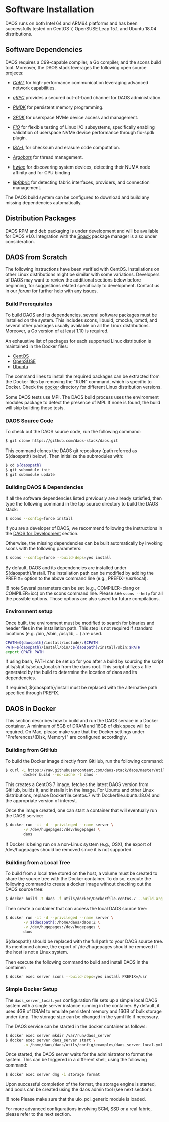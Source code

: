 # Software Installation

DAOS runs on both Intel 64 and ARM64 platforms and has been successfully tested
on CentOS 7, OpenSUSE Leap 15.1, and Ubuntu 18.04 distributions.

## Software Dependencies

DAOS requires a C99-capable compiler, a Go compiler, and the scons build tool.
Moreover, the DAOS stack leverages the following open source projects:

-   [*CaRT*](https://github.com/daos-stack/cart) for high-performance
    communication leveraging advanced network capabilities.

-   [*gRPC*](https://grpc.io/) provides a secured out-of-band channel for
    DAOS administration.

-   [*PMDK*](https://github.com/pmem/pmdk.git) for persistent memory
    programming.

-   [*SPDK*](http://spdk.io/) for userspace NVMe device access and management.

-   [*FIO*](https://github.com/axboe/fio) for flexible testing of Linux I/O
    subsystems, specifically enabling validation of userspace NVMe device
    performance through fio-spdk plugin.

-   [*ISA-L*](https://github.com/01org/isa-l) for checksum and erasure code
    computation.

-   [*Argobots*](https://github.com/pmodels/argobots) for thread management.

-   [*hwloc*](https://github.com/open-mpi/hwloc) for discovering system devices,
    detecting their NUMA node affinity and for CPU binding

-   [*libfabric*](https://github.com/ofiwg/libfabric) for detecting fabric
    interfaces, providers, and connection management.

The DAOS build system can be configured to download and build any missing
dependencies automatically.

## Distribution Packages

DAOS RPM and deb packaging is under development and will be available for DAOS
v1.0. Integration with the [Spack](https://spack.io/) package manager is also
under consideration.

## DAOS from Scratch

The following instructions have been verified with CentOS. Installations on other
Linux distributions might be similar with some variations.
Developers of DAOS may want to review the additional sections below before beginning,
for suggestions related specifically to development. Contact us in our
[*forum*](https://daos.groups.io/g/daos) for further help with any issues.

### Build Prerequisites

To build DAOS and its dependencies, several software packages must be installed
on the system. This includes scons, libuuid, cmocka, ipmctl, and several other
packages usually available on all the Linux distributions. Moreover, a Go
version of at least 1.10 is required.

An exhaustive list of packages for each supported Linux distribution is
maintained in the Docker files:

-    [CentOS](https://github.com/daos-stack/daos/blob/master/utils/docker/Dockerfile.centos.7#L53-L75)
-    [OpenSUSE](https://github.com/daos-stack/daos/blob/master/utils/docker/Dockerfile.leap.15#L16-L42)
-    [Ubuntu](https://github.com/daos-stack/daos/blob/master/utils/docker/Dockerfile.ubuntu.18.04#L21-L39)

The command lines to install the required packages can be extracted from
the Docker files by removing the "RUN" command, which is specific to Docker.
Check the [docker](https://github.com/daos-stack/daos/tree/master/utils/docker)
directory for different Linux distribution versions.

Some DAOS tests use MPI.   The DAOS build process
uses the environment modules package to detect the presence of MPI.  If none
is found, the build will skip building those tests.

### DAOS Source Code

To check out the DAOS source code, run the following command:

```bash
$ git clone https://github.com/daos-stack/daos.git
```

This command clones the DAOS git repository (path referred as ${daospath}
below). Then initialize the submodules with:

```bash
$ cd ${daospath}
$ git submodule init
$ git submodule update
```

### Building DAOS & Dependencies

If all the software dependencies listed previously are already satisfied, then
type the following command in the top source directory to build the DAOS stack:

```bash
$ scons --config=force install
```

If you are a developer of DAOS, we recommend following the instructions in the
[DAOS for Development](https://daos-stack.github.io/dev/development/#building-daos-for-development) section.

Otherwise, the missing dependencies can be built automatically by invoking scons
with the following parameters:

```bash
$ scons --config=force --build-deps=yes install
```

By default, DAOS and its dependencies are installed under ${daospath}/install.
The installation path can be modified by adding the PREFIX= option to the above
command line (e.g., PREFIX=/usr/local).

!!! note
    Several parameters can be set (e.g., COMPILER=clang or COMPILER=icc) on the
    scons command line. Please see `scons --help` for all the possible options.
    Those options are also saved for future compilations.

### Environment setup

Once built, the environment must be modified to search for binaries and header
files in the installation path. This step is not required if standard locations
(e.g. /bin, /sbin, /usr/lib, ...) are used.

```bash
CPATH=${daospath}/install/include/:$CPATH
PATH=${daospath}/install/bin/:${daospath}/install/sbin:$PATH
export CPATH PATH
```

If using bash, PATH can be set up for you after a build by sourcing the script
utils/sl/utils/setup_local.sh from the daos root. This script utilizes a file
generated by the build to determine the location of daos and its dependencies.

If required, ${daospath}/install must be replaced with the alternative path
specified through PREFIX.

## DAOS in Docker

This section describes how to build and run the DAOS service in a Docker
container. A minimum of 5GB of DRAM and 16GB of disk space will be required.
On Mac, please make sure that the Docker settings under
"Preferences/{Disk, Memory}" are configured accordingly.

### Building from GitHub

To build the Docker image directly from GitHub, run the following command:

```bash
$ curl -L https://raw.githubusercontent.com/daos-stack/daos/master/utils/docker/Dockerfile.centos.7 | \
        docker build --no-cache -t daos -
```

This creates a CentOS 7 image, fetches the latest DAOS version from GitHub,
builds it, and installs it in the image.
For Ubuntu and other Linux distributions, replace Dockerfile.centos.7 with
Dockerfile.ubuntu.18.04 and the appropriate version of interest.

Once the image created, one can start a container that will eventually run
the DAOS service:

```bash
$ docker run -it -d --privileged --name server \
        -v /dev/hugepages:/dev/hugepages \
        daos
```

If Docker is being run on a non-Linux system (e.g., OSX), the export of /dev/hugepages
should be removed since it is not supported.

### Building from a Local Tree

To build from a local tree stored on the host, a volume must be created to share
the source tree with the Docker container. To do so, execute the following
command to create a docker image without checking out the DAOS source tree:

```bash
$ docker build -t daos -f utils/docker/Dockerfile.centos.7 --build-arg NOBUILD=1 .
```

Then create a container that can access the local DAOS source tree:

```bash
$ docker run -it -d --privileged --name server \
        -v ${daospath}:/home/daos/daos:Z \
        -v /dev/hugepages:/dev/hugepages \
        daos
```

${daospath} should be replaced with the full path to your DAOS source tree.
As mentioned above, the export of /dev/hugepages should be removed if the
host is not a Linux system.

Then execute the following command to build and install DAOS in the
container:

```bash
$ docker exec server scons --build-deps=yes install PREFIX=/usr
```

### Simple Docker Setup

The `daos_server_local.yml` configuration file sets up a simple local DAOS
system with a single server instance running in the container. By default, it
uses 4GB of DRAM to emulate persistent memory and 16GB of bulk storage under
/tmp. The storage size can be changed in the yaml file if necessary.

The DAOS service can be started in the docker container as follows:

```bash
$ docker exec server mkdir /var/run/daos_server
$ docker exec server daos_server start \
        -o /home/daos/daos/utils/config/examples/daos_server_local.yml
```

Once started, the DAOS server waits for the administrator to format the system.
This can be triggered in a different shell, using the following command:

```bash
$ docker exec server dmg -i storage format
```

Upon successful completion of the format, the storage engine is started, and pools
can be created using the daos admin tool (see next section).

!!! note
    Please make sure that the uio_pci_generic module is loaded.

For more advanced configurations involving SCM, SSD or a real fabric, please
refer to the next section.
